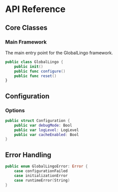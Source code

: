 # API Reference

## Core Classes

### Main Framework

The main entry point for the GlobalLingo framework.

```swift
public class GlobalLingo {
    public init()
    public func configure()
    public func reset()
}
```

## Configuration

### Options

```swift
public struct Configuration {
    public var debugMode: Bool
    public var logLevel: LogLevel
    public var cacheEnabled: Bool
}
```

## Error Handling

```swift
public enum GlobalLingoError: Error {
    case configurationFailed
    case initializationError
    case runtimeError(String)
}
